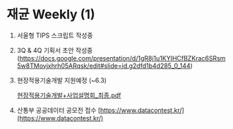 # 재균 Weekly (1)

1. 서울형 TIPS 스크립트 작성중
2. 3Q & 4Q 기획서 초안 작성중 (https://docs.google.com/presentation/d/1gR8j1u1KYIHCfBZKrac6SRsm5w8TMovjxhrh05ARqsk/edit#slide=id.g2dfd1b4d285_0_144)
3. 현장적용기술개발 지원예정 (~6.3)
    
    [현장적용기술개발+사업설명회_최종.pdf](%25E1%2584%2592%25E1%2585%25A7%25E1%2586%25AB%25E1%2584%258C%25E1%2585%25A1%25E1%2586%25BC%25E1%2584%258C%25E1%2585%25A5%25E1%2586%25A8%25E1%2584%258B%25E1%2585%25AD%25E1%2586%25BC%25E1%2584%2580%25E1%2585%25B5%25E1%2584%2589%25E1%2585%25AE%25E1%2586%25AF%25E1%2584%2580%25E1%2585%25A2%25E1%2584%2587%25E1%2585%25A1%25E1%2586%25AF%25E1%2584%2589%25E1%2585%25A1%25E1%2584%258B%25E1%2585%25A5%25E1%2586%25B8%25E1%2584%2589%25E1%2585%25A5%25E1%2586%25AF%25E1%2584%2586%25E1%2585%25A7%25E1%2586%25BC%25E1%2584%2592%25E1%2585%25AC_%25E1%2584%258E%25E1%2585%25AC%25E1%2584%258C%25E1%2585%25A9%25E1%2586%25BC.pdf)
    
4. 산통부 공공데이터 공모전 접수 [https://www.datacontest.kr/](https://www.datacontest.kr/)